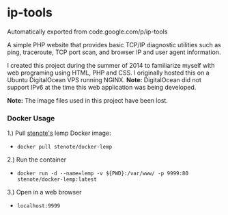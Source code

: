 # ip-tools
Automatically exported from code.google.com/p/ip-tools

A simple PHP website that provides basic TCP/IP diagnostic utilities such as ping, traceroute, TCP port scan, and browser IP and user agent information.

I created this project during the summer of 2014 to familiarize myself with web programing using HTML, PHP and CSS. I originally hosted this on a Ubuntu DigitalOcean VPS running NGINX.
**Note:** DigitalOcean did not support IPv6 at the time this web application was being developed. 

**Note:** The image files used in this project have been lost.

### Docker Usage

1.) Pull [stenote's](https://hub.docker.com/r/stenote/docker-lemp/) lemp Docker image:
- `docker pull stenote/docker-lemp`

2.) Run the container
- `docker run -d --name=lemp -v ${PWD}:/var/www/ -p 9999:80 stenote/docker-lemp:latest`

3.) Open in a web browser
- `localhost:9999`
